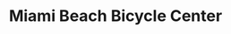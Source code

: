 ---
title: "Miami Beach Bicycle Center"
url: /miami-beach/miami-beach-bicycle-center/
shop: Fahrrad
---